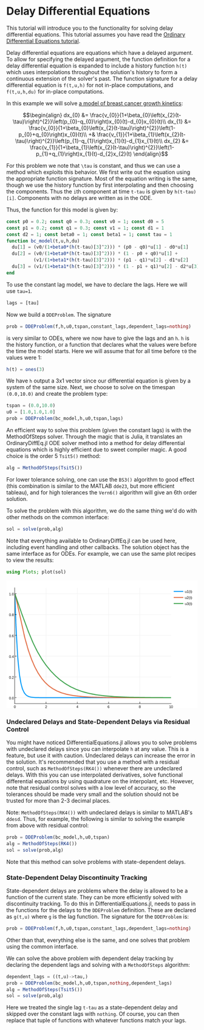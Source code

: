 # Delay Differential Equations

This tutorial will introduce you to the functionality for solving delay differential
equations. This tutorial assumes you have read the [Ordinary Differential Equations tutorial](ode_example.html).

Delay differential equations are equations which have a delayed argument. To allow
for specifying the delayed argument, the function definition for a delay differential
equation is expanded to include a history function `h(t)` which uses interpolations
throughout the solution's history to form a continuous extension of the solver's
past. The function signature for a delay differential equation is `f(t,u,h)` for
not in-place computations, and `f(t,u,h,du)` for in-place computations.

In this example we will solve [a model of breast cancer growth kinetics](http://www.nature.com/articles/srep02473):

```math
\begin{align}
dx_{0} &= \frac{v_{0}}{1+\beta_{0}\left(x_{2}(t-\tau)\right)^{2}}\left(p_{0}-q_{0}\right)x_{0}(t)-d_{0}x_{0}(t)\\
dx_{1} &= \frac{v_{0}}{1+\beta_{0}\left(x_{2}(t-\tau)\right)^{2}}\left(1-p_{0}+q_{0}\right)x_{0}(t)\\
       +& \frac{v_{1}}{1+\beta_{1}\left(x_{2}(t-\tau)\right)^{2}}\left(p_{1}-q_{1}\right)x_{1}(t)-d_{1}x_{1}(t)\\
dx_{2} &= \frac{v_{1}}{1+\beta_{1}\left(x_{2}(t-\tau)\right)^{2}}\left(1-p_{1}+q_{1}\right)x_{1}(t)-d_{2}x_{2}(t)
\end{align}
```

For this problem we note that ``\tau`` is constant, and thus we can use a method
which exploits this behavior. We first write out the equation using the appropriate
function signature. Most of the equation writing is the same, though we use the
history function by first interpolating and then choosing the components. Thus
the `i`th component at time `t-tau` is given by `h(t-tau)[i]`. Components with
no delays are written as in the ODE.

Thus, the function for this model is given by:

```julia
const p0 = 0.2; const q0 = 0.3; const v0 = 1; const d0 = 5
const p1 = 0.2; const q1 = 0.3; const v1 = 1; const d1 = 1
const d2 = 1; const beta0 = 1; const beta1 = 1; const tau = 1
function bc_model(t,u,h,du)
  du[1] = (v0/(1+beta0*(h(t-tau)[3]^2))) * (p0 - q0)*u[1] - d0*u[1]
  du[2] = (v0/(1+beta0*(h(t-tau)[3]^2))) * (1 - p0 + q0)*u[1] +
          (v1/(1+beta1*(h(t-tau)[3]^2))) * (p1 - q1)*u[2] - d1*u[2]
  du[3] = (v1/(1+beta1*(h(t-tau)[3]^2))) * (1 - p1 + q1)*u[2] - d2*u[3]
end
```

To use the constant lag model, we have to declare the lags. Here we will use `tau=1`.

```julia
lags = [tau]
```

Now we build a `DDEProblem`. The signature

```julia
prob = DDEProblem(f,h,u0,tspan,constant_lags,dependent_lags=nothing)
```

is very similar to ODEs, where we now have to give the lags and an `h`. `h` is
the history function, or a function that declares what the values were before
the time the model starts. Here we will assume that for all time before `t0` the
values were 1:

```julia
h(t) = ones(3)
```

We have `h` output a 3x1 vector since our differential equation is given by
a system of the same size. Next, we choose to solve on the timespan `(0.0,10.0)`
and create the problem type:


```julia
tspan = (0.0,10.0)
u0 = [1.0,1.0,1.0]
prob = DDEProblem(bc_model,h,u0,tspan,lags)
```

An efficient way to solve this problem (given the constant lags) is with the
MethodOfSteps solver. Through the magic that is Julia, it translates an OrdinaryDiffEq.jl
ODE solver method into a method for delay differential equations which is highly
efficient due to sweet compiler magic. A good choice is the order 5 `Tsit5()`
method:

```julia
alg = MethodOfSteps(Tsit5())
```

For lower tolerance solving, one can use the `BS3()` algorithm to good
effect (this combination is similar to the MATLAB `dde23`, but more efficient
tableau), and for high tolerances the `Vern6()` algorithm will give an 6th order
solution.

To solve the problem with this algorithm, we do the same thing we'd do with other
methods on the common interface:

```julia
sol = solve(prob,alg)
```

Note that everything available to OrdinaryDiffEq.jl can be used here, including
event handling and other callbacks. The solution object has the same interface
as for ODEs. For example, we can use the same plot recipes to view the results:

```julia
using Plots; plot(sol)
```

![DDE Example Plot](../assets/dde_example_plot.png)

### Undeclared Delays and State-Dependent Delays via Residual Control

You might have noticed DifferentialEquations.jl allows you to solve problems
with undeclared delays since you can interpolate `h` at any value. This is
a feature, but use it with caution. Undeclared delays can increase the error
in the solution. It's recommended that you use a method with a residual control,
such as `MethodOfSteps(RK4())` whenever there are undeclared delays. With this
you can use interpolated derivatives, solve functional differential equations
by using quadrature on the interpolant, etc. However, note that residual control
solves with a low level of accuracy, so the tolerances should be made very small
and the solution should not be trusted for more than 2-3 decimal places.

Note: `MethodOfSteps(RK4())` with undeclared delays is similar to MATLAB's
`ddesd`. Thus, for example, the following is similar to solving the example
from above with residual control:

```julia
prob = DDEProblem(bc_model,h,u0,tspan)
alg = MethodOfSteps(RK4())
sol = solve(prob,alg)
```

Note that this method can solve problems with state-dependent delays.

### State-Dependent Delay Discontinuity Tracking

State-dependent delays are problems where the delay is allowed to be a function
of the current state. They can be more efficiently solved with discontinuity
tracking. To do this in DifferentialEquations.jl, needs to pass in the functions
for the delays to the `DDEProblem` definition. These are declared as `g(t,u)`
where `g` is the lag function. The signature for the `DDEProblem` is:

```julia
prob = DDEProblem(f,h,u0,tspan,constant_lags,dependent_lags=nothing)
```

Other than that, everything else is the same, and one solves that problem using
the common interface.

We can solve the above problem with dependent delay tracking by declaring the
dependent lags and solving with a `MethodOfSteps` algorithm:

```julia
dependent_lags = ((t,u)->tau,)
prob = DDEProblem(bc_model,h,u0,tspan,nothing,dependent_lags)
alg = MethodOfSteps(Tsit5())
sol = solve(prob,alg)
```

Here we treated the single lag `t-tau` as a state-dependent delay and skipped
over the constant lags with `nothing`. Of course, you can then replace that tuple
of functions with whatever functions match your lags.

